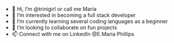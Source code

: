 - 👋 Hi, I’m @trinigirl or call me Maria
- 👀 I’m interested in becoming a full stack developer
- 🌱 I’m currently learning several coding languages as a beginner
- 💞️ I’m looking to collaborate on fun projects
- 📫 Connect with me on LinkedIn @E.Maria Phillips

<!---
trinigirl/trinigirl is a ✨ special ✨ repository because its `README.md` (this file) appears on your GitHub profile.
You can click the Preview link to take a look at your changes.
--->

